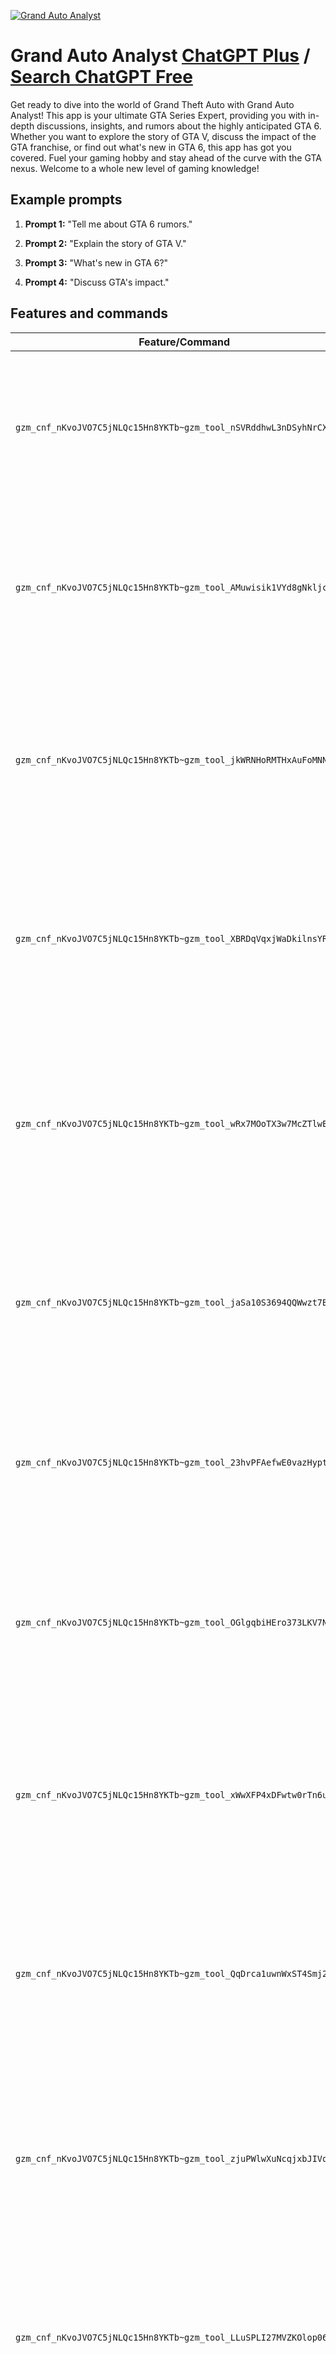 
[![Grand Auto Analyst](https://files.oaiusercontent.com/file-VUgg44bTUxyrswtQjllkpBM7?se=2123-10-15T18%3A51%3A22Z&sp=r&sv=2021-08-06&sr=b&rscc=max-age%3D31536000%2C%20immutable&rscd=attachment%3B%20filename%3Dbd19176d-4225-4988-93ad-9eb790bd80f8.png&sig=LKHe3WTbAlzEzLWCN/uFJEwjezd6YOC/h6fLC8CoL5Q%3D)](https://chat.openai.com/g/g-CxTV5L438-grand-auto-analyst)

# Grand Auto Analyst [ChatGPT Plus](https://chat.openai.com/g/g-CxTV5L438-grand-auto-analyst) / [Search ChatGPT Free](https://gptcall.net/index.html#/?search=Grand%20Auto%20Analyst)

Get ready to dive into the world of Grand Theft Auto with Grand Auto Analyst! This app is your ultimate GTA Series Expert, providing you with in-depth discussions, insights, and rumors about the highly anticipated GTA 6. Whether you want to explore the story of GTA V, discuss the impact of the GTA franchise, or find out what's new in GTA 6, this app has got you covered. Fuel your gaming hobby and stay ahead of the curve with the GTA nexus. Welcome to a whole new level of gaming knowledge!

## Example prompts

1. **Prompt 1:** "Tell me about GTA 6 rumors."

2. **Prompt 2:** "Explain the story of GTA V."

3. **Prompt 3:** "What's new in GTA 6?"

4. **Prompt 4:** "Discuss GTA's impact."

## Features and commands

| Feature/Command | Description |
| --- | --- |
| `gzm_cnf_nKvoJVO7C5jNLQc15Hn8YKTb~gzm_tool_nSVRddhwL3nDSyhNrCXCJwu6` | This tool opens a web browser with access to GTA news and rumors. You can use it to find the latest information and updates about GTA 6. |
| `gzm_cnf_nKvoJVO7C5jNLQc15Hn8YKTb~gzm_tool_AMuwisik1VYd8gNkljchtyA3` | This tool opens a web browser with access to GTA resources. You can use it to explore GTA V storylines, characters, and gameplay. |
| `gzm_cnf_nKvoJVO7C5jNLQc15Hn8YKTb~gzm_tool_jkWRNHoRMTHxAuFoMNNnUcLG` | This tool opens a web browser with access to GTA news and updates. You can use it to find information about the new features and improvements in GTA 6. |
| `gzm_cnf_nKvoJVO7C5jNLQc15Hn8YKTb~gzm_tool_XBRDqVqxjWaDkilnsYRiDZIG` | This tool opens a web browser with access to discussions and forums about GTA. You can use it to explore the impact of the GTA series on the gaming community and culture. |
| `gzm_cnf_nKvoJVO7C5jNLQc15Hn8YKTb~gzm_tool_wRx7MOoTX3w7McZTlwEgwwxf` | This tool opens a web browser with access to GTA news and updates. You can use it to find information about the latest GTAs' storylines, characters, and gameplay. |
| `gzm_cnf_nKvoJVO7C5jNLQc15Hn8YKTb~gzm_tool_jaSa10S3694QQWwzt7BuXQ0L` | This tool opens a web browser with access to GTA articles and analyses. You can use it to read in-depth discussions and insights about the GTA series. |
| `gzm_cnf_nKvoJVO7C5jNLQc15Hn8YKTb~gzm_tool_23hvPFAefwE0vazHyptHv0i6` | This tool opens a web browser with access to GTA news and rumors. You can use it to find the latest information and updates about GTA 6. |
| `gzm_cnf_nKvoJVO7C5jNLQc15Hn8YKTb~gzm_tool_OGlgqbiHEro373LKV7NGfdRX` | This tool opens a web browser with access to GTA resources. You can use it to explore GTA V storylines, characters, and gameplay. |
| `gzm_cnf_nKvoJVO7C5jNLQc15Hn8YKTb~gzm_tool_xWwXFP4xDFwtw0rTn6uoy7wc` | This tool opens a web browser with access to GTA news and updates. You can use it to find information about the new features and improvements in GTA 6. |
| `gzm_cnf_nKvoJVO7C5jNLQc15Hn8YKTb~gzm_tool_QqDrca1uwnWxST4Smj2J541V` | This tool opens a web browser with access to discussions and forums about GTA. You can use it to explore the impact of the GTA series on the gaming community and culture. |
| `gzm_cnf_nKvoJVO7C5jNLQc15Hn8YKTb~gzm_tool_zjuPWlwXuNcqjxbJIVoOKEbr` | This tool opens a web browser with access to GTA news and updates. You can use it to find information about the latest GTAs' storylines, characters, and gameplay. |
| `gzm_cnf_nKvoJVO7C5jNLQc15Hn8YKTb~gzm_tool_LLuSPLI27MVZKOlop06TZe4v` | This tool opens a web browser with access to GTA articles and analyses. You can use it to read in-depth discussions and insights about the GTA series. |
| `gzm_cnf_nKvoJVO7C5jNLQc15Hn8YKTb~gzm_tool_8t9fIYBNObuJV8ElORWUyKdu` | This tool opens a web browser with access to GTA news and rumors. You can use it to find the latest information and updates about GTA 6. |
| `gzm_cnf_nKvoJVO7C5jNLQc15Hn8YKTb~gzm_tool_cNG1kUrXYupyAarkwrqiqpIJ` | This tool opens a web browser with access to GTA resources. You can use it to explore GTA V storylines, characters, and gameplay. |
| `gzm_cnf_nKvoJVO7C5jNLQc15Hn8YKTb~gzm_tool_UUkeqdSLqLfdvlilDCINlV4c` | This tool opens a web browser with access to GTA news and updates. You can use it to find information about the new features and improvements in GTA 6. |
| `gzm_cnf_nKvoJVO7C5jNLQc15Hn8YKTb~gzm_tool_2NIZCbObHN3vq1k1VadRoEWe` | This tool opens a web browser with access to discussions and forums about GTA. You can use it to explore the impact of the GTA series on the gaming community and culture. |
| `gzm_cnf_nKvoJVO7C5jNLQc15Hn8YKTb~gzm_tool_SmYbg7av1ecEZ2Jmmji5RQMt` | This tool opens a web browser with access to GTA news and updates. You can use it to find information about the latest GTAs' storylines, characters, and gameplay. |
| `gzm_cnf_nKvoJVO7C5jNLQc15Hn8YKTb~gzm_tool_wmRo5K407cKIRlonjDhB6B0Z` | This tool opens a web browser with access to GTA articles and analyses. You can use it to read in-depth discussions and insights about the GTA series. |
| `gzm_cnf_nKvoJVO7C5jNLQc15Hn8YKTb~gzm_tool_6eOOt9Km0FepLEALCRRBa7io` | This tool opens a web browser with access to GTA news and rumors. You can use it to find the latest information and updates about GTA 6. |
| `gzm_cnf_nKvoJVO7C5jNLQc15Hn8YKTb~gzm_tool_x2fGAgUkgM6QxXlvSbYhiK1e` | This tool opens a web browser with access to GTA resources. You can use it to explore GTA V


